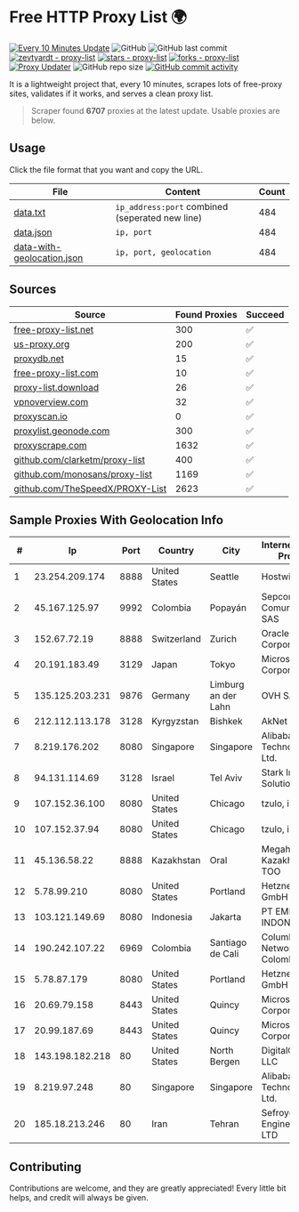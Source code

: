 
# Free HTTP Proxy List 🌍

[![Every 10 Minutes Update](https://github.com/mertguvencli/http-proxy-list/actions/workflows/main.yml/badge.svg?branch=main)](https://github.com/mertguvencli/http-proxy-list/actions/workflows/main.yml)
![GitHub](https://img.shields.io/github/license/mertguvencli/http-proxy-list)
![GitHub last commit](https://img.shields.io/github/last-commit/mertguvencli/http-proxy-list)
[![zevtyardt - proxy-list](https://img.shields.io/static/v1?label=zevtyardt&message=proxy-list&color=blue&logo=github)](https://github.com/zevtyardt/proxy-list "Go to GitHub repo")
[![stars - proxy-list](https://img.shields.io/github/stars/zevtyardt/proxy-list?style=social)](https://github.com/zevtyardt/proxy-list)
[![forks - proxy-list](https://img.shields.io/github/forks/zevtyardt/proxy-list?style=social)](https://github.com/zevtyardt/proxy-list)
[![Proxy Updater](https://github.com/zevtyardt/proxy-list/workflows/Proxy%20Updater/badge.svg)](https://github.com/zevtyardt/proxy-list/actions?query=workflow:"Proxy+Updater")
![GitHub repo size](https://img.shields.io/github/repo-size/zevtyardt/proxy-list)
[![GitHub commit activity](https://img.shields.io/github/commit-activity/m/zevtyardt/proxy-list?logo=commits)](https://github.com/zevtyardt/proxy-list/commits/main)

It is a lightweight project that, every 10 minutes, scrapes lots of free-proxy sites, validates if it works, and serves a clean proxy list.

> Scraper found **6707** proxies at the latest update. Usable proxies are below.

## Usage

Click the file format that you want and copy the URL.

|File|Content|Count|
|----|-------|-----|
|[data.txt](https://raw.githubusercontent.com/mertguvencli/http-proxy-list/main/proxy-list/data.txt)|`ip_address:port` combined (seperated new line)|484|
|[data.json](https://raw.githubusercontent.com/mertguvencli/http-proxy-list/main/proxy-list/data.json)|`ip, port`|484|
|[data-with-geolocation.json](https://raw.githubusercontent.com/mertguvencli/http-proxy-list/main/proxy-list/data-with-geolocation.json)|`ip, port, geolocation`|484|

## Sources

|Source|Found Proxies|Succeed|
|------|-------------|-------|
|[free-proxy-list.net](https://free-proxy-list.net)|300|✅|
|[us-proxy.org](https://www.us-proxy.org)|200|✅|
|[proxydb.net](http://proxydb.net)|15|✅|
|[free-proxy-list.com](https://free-proxy-list.com/?page=&port=&type%5B%5D=http&type%5B%5D=https&up_time=0&search=Search)|10|✅|
|[proxy-list.download](https://www.proxy-list.download/HTTP)|26|✅|
|[vpnoverview.com](https://vpnoverview.com/privacy/anonymous-browsing/free-proxy-servers)|32|✅|
|[proxyscan.io](https://www.proxyscan.io)|0|✅|
|[proxylist.geonode.com](https://proxylist.geonode.com/api/proxy-list?limit=300&page=1&sort_by=lastChecked&sort_type=desc&protocols=http,https)|300|✅|
|[proxyscrape.com](https://api.proxyscrape.com/v2/?request=displayproxies&protocol=http&timeout=10000&country=all&ssl=all&anonymity=all)|1632|✅|
|[github.com/clarketm/proxy-list](https://raw.githubusercontent.com/clarketm/proxy-list/master/proxy-list-raw.txt)|400|✅|
|[github.com/monosans/proxy-list](https://raw.githubusercontent.com/monosans/proxy-list/main/proxies/http.txt)|1169|✅|
|[github.com/TheSpeedX/PROXY-List](https://raw.githubusercontent.com/TheSpeedX/PROXY-List/master/http.txt)|2623|✅|


## Sample Proxies With Geolocation Info

|#|Ip|Port|Country|City|Internet Service Provider|
|-|--|----|-------|----|-------------------------|
|1|23.254.209.174|8888|United States|Seattle|Hostwinds LLC.|
|2|45.167.125.97|9992|Colombia|Popayán|Sepcom Comunicaciones SAS|
|3|152.67.72.19|8888|Switzerland|Zurich|Oracle Corporation|
|4|20.191.183.49|3129|Japan|Tokyo|Microsoft Corporation|
|5|135.125.203.231|9876|Germany|Limburg an der Lahn|OVH SAS|
|6|212.112.113.178|3128|Kyrgyzstan|Bishkek|AkNet|
|7|8.219.176.202|8080|Singapore|Singapore|Alibaba (US) Technology Co., Ltd.|
|8|94.131.114.69|3128|Israel|Tel Aviv|Stark Industries Solutions LTD|
|9|107.152.36.100|8080|United States|Chicago|tzulo, inc.|
|10|107.152.37.94|8080|United States|Chicago|tzulo, inc.|
|11|45.136.58.22|8888|Kazakhstan|Oral|Megahost Kazakhstan TOO|
|12|5.78.99.210|8080|United States|Portland|Hetzner Online GmbH|
|13|103.121.149.69|8080|Indonesia|Jakarta|PT EMERIO INDONESIA|
|14|190.242.107.22|6969|Colombia|Santiago de Cali|Columbus Networks Colombia|
|15|5.78.87.179|8080|United States|Portland|Hetzner Online GmbH|
|16|20.69.79.158|8443|United States|Quincy|Microsoft Corporation|
|17|20.99.187.69|8443|United States|Quincy|Microsoft Corporation|
|18|143.198.182.218|80|United States|North Bergen|DigitalOcean, LLC|
|19|8.219.97.248|80|Singapore|Singapore|Alibaba (US) Technology Co., Ltd.|
|20|185.18.213.246|80|Iran|Tehran|Sefroyek Pardaz Engineering Co. LTD|



## Contributing

Contributions are welcome, and they are greatly appreciated! Every
little bit helps, and credit will always be given.

